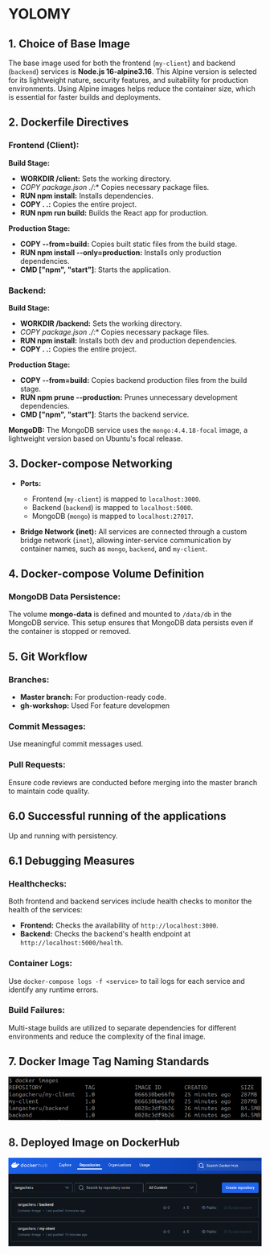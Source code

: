 # YOLOMY

## 1. Choice of Base Image
The base image used for both the frontend (`my-client`) and backend (`backend`) services is **Node.js 16-alpine3.16**. This Alpine version is selected for its lightweight nature, security features, and suitability for production environments. Using Alpine images helps reduce the container size, which is essential for faster builds and deployments.


## 2. Dockerfile Directives

### Frontend (Client):
**Build Stage:**
- **WORKDIR /client:** Sets the working directory.
- **COPY package*.json ./:** Copies necessary package files.
- **RUN npm install:** Installs dependencies.
- **COPY . .:** Copies the entire project.
- **RUN npm run build:** Builds the React app for production.

**Production Stage:**
- **COPY --from=build:** Copies built static files from the build stage.
- **RUN npm install --only=production:** Installs only production dependencies.
- **CMD ["npm", "start"]**: Starts the application.

### Backend:
**Build Stage:**
- **WORKDIR /backend:** Sets the working directory.
- **COPY package*.json ./:** Copies necessary package files.
- **RUN npm install:** Installs both dev and production dependencies.
- **COPY . .:** Copies the entire project.

**Production Stage:**
- **COPY --from=build:** Copies backend production files from the build stage.
- **RUN npm prune --production:** Prunes unnecessary development dependencies.
- **CMD ["npm", "start"]**: Starts the backend service.

**MongoDB:** The MongoDB service uses the `mongo:4.4.18-focal` image, a lightweight version based on Ubuntu's focal release.


## 3. Docker-compose Networking
- **Ports:**
  - Frontend (`my-client`) is mapped to `localhost:3000`.
  - Backend (`backend`) is mapped to `localhost:5000`.
  - MongoDB (`mongo`) is mapped to `localhost:27017`.
  
- **Bridge Network (inet):** All services are connected through a custom bridge network (`inet`), allowing inter-service communication by container names, such as `mongo`, `backend`, and `my-client`.


## 4. Docker-compose Volume Definition
### MongoDB Data Persistence:
The volume **mongo-data** is defined and mounted to `/data/db` in the MongoDB service. This setup ensures that MongoDB data persists even if the container is stopped or removed.


## 5. Git Workflow
### Branches:
- **Master branch:** For production-ready code.
- **gh-workshop:** Used For feature developmen

### Commit Messages:
Use meaningful commit messages used.

### Pull Requests:
Ensure code reviews are conducted before merging into the master branch to maintain code quality.

## 6.0 Successful running of the applications 
Up and running with persistency.

## 6.1 Debugging Measures
### Healthchecks:
Both frontend and backend services include health checks to monitor the health of the services:
- **Frontend:** Checks the availability of `http://localhost:3000`.
- **Backend:** Checks the backend's health endpoint at `http://localhost:5000/health`.

### Container Logs:
Use `docker-compose logs -f <service>` to tail logs for each service and identify any runtime errors.

### Build Failures:
Multi-stage builds are utilized to separate dependencies for different environments and reduce the complexity of the final image.


## 7. Docker Image Tag Naming Standards
<img src="./client/src/images/image-tags-docker.png" alt="TagsDocker" />

## 8. Deployed Image on DockerHub
<img src="./client/src/images/deploytohub.png" alt="Deploy to docker hub" />
